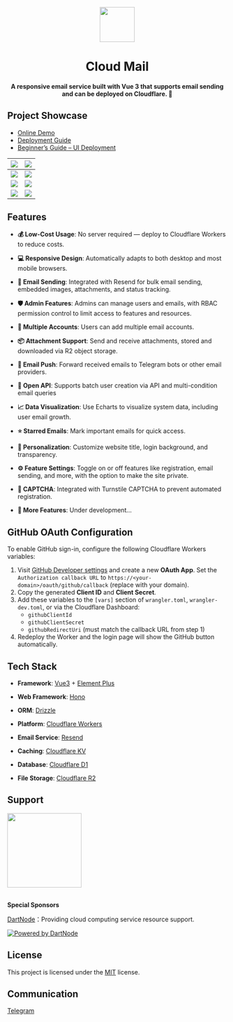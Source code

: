 
<p align="center">
  <img src="doc/demo/logo.png" width="80px" />
</p>

<div align="center">
<h1>Cloud Mail</h1>
</div>
<div align="center">
    <h4>A responsive email service built with Vue 3 that supports email sending and can be deployed on Cloudflare. 🎉</h4> 
</div>


## Project Showcase

- [Online Demo](https://skymail.ink)<br>
- [Deployment Guide](https://doc.skymail.ink/en/)<br>
- [Beginner’s Guide – UI Deployment](https://doc.skymail.ink/en/guide/via-ui.html)


| ![](/doc/demo/demo1.png) | ![](/doc/demo/demo2.png) |
|--------------------------|---------------------|
| ![](/doc/demo/demo3.png) | ![](/doc/demo/demo4.png) |
| ![](/doc/demo/demo5.png) | ![](/doc/demo/demo6.png) |
| ![](/doc/demo/demo7.png) | ![](/doc/demo/demo8.png) |

## Features

- **💰 Low-Cost Usage**: No server required — deploy to Cloudflare Workers to reduce costs.

- **💻 Responsive Design**: Automatically adapts to both desktop and most mobile browsers.

- **📧 Email Sending**: Integrated with Resend for bulk email sending, embedded images, attachments, and status tracking.

- **🛡️ Admin Features**: Admins can manage users and emails, with RBAC permission control to limit access to features and resources.

- **🔀 Multiple Accounts**: Users can add multiple email accounts. 

- **📦 Attachment Support**: Send and receive attachments, stored and downloaded via R2 object storage.

- **🔔 Email Push**: Forward received emails to Telegram bots or other email providers.

- **📡 Open API**: Supports batch user creation via API and multi-condition email queries

- **📈 Data Visualization**: Use Echarts to visualize system data, including user email growth.

- **⭐ Starred Emails**: Mark important emails for quick access.

- **🎨 Personalization**: Customize website title, login background, and transparency.

- **⚙️ Feature Settings**: Toggle on or off features like registration, email sending, and more, with the option to make the site private.

- **🤖 CAPTCHA**: Integrated with Turnstile CAPTCHA to prevent automated registration.

- **📜 More Features**: Under development...

## GitHub OAuth Configuration

To enable GitHub sign-in, configure the following Cloudflare Workers variables:

1. Visit [GitHub Developer settings](https://github.com/settings/developers) and create a new **OAuth App**. Set the `Authorization callback URL` to `https://<your-domain>/oauth/github/callback` (replace with your domain).
2. Copy the generated **Client ID** and **Client Secret**.
3. Add these variables to the `[vars]` section of `wrangler.toml`, `wrangler-dev.toml`, or via the Cloudflare Dashboard:
   - `githubClientId`
   - `githubClientSecret`
   - `githubRedirectUri` (must match the callback URL from step 1)
4. Redeploy the Worker and the login page will show the GitHub button automatically.

## Tech Stack

- **Framework**: [Vue3](https://vuejs.org/) + [Element Plus](https://element-plus.org/)

- **Web Framework**: [Hono](https://hono.dev/)

- **ORM**: [Drizzle](https://orm.drizzle.team/)

- **Platform**: [Cloudflare Workers](https://developers.cloudflare.com/workers/)

- **Email Service**: [Resend](https://resend.com/)

- **Caching**: [Cloudflare KV](https://developers.cloudflare.com/kv/)

- **Database**: [Cloudflare D1](https://developers.cloudflare.com/d1/)

- **File Storage**: [Cloudflare R2](https://developers.cloudflare.com/r2/)


## Support


<a href="https://doc.skymail.ink/support.html">
<img width="170px" src="./doc/images/support.png" alt="">
</a><br><br>


**Special Sponsors**

[DartNode](https://dartnode.com)：Providing cloud computing service resource support.

[![Powered by DartNode](https://dartnode.com/branding/DN-Open-Source-sm.png)](https://dartnode.com "Powered by DartNode - Free VPS for Open Source")

## License

This project is licensed under the [MIT](LICENSE) license.

## Communication

[Telegram](https://t.me/cloud_mail_tg)
